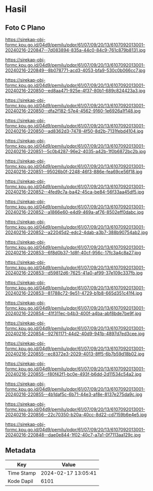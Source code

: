 # Hasil

## Foto C Plano

https://sirekap-obj-formc.kpu.go.id/04d9/pemilu/pdpr/61/07/09/20/13/6107092013001-20240216-220847--7d083894-835a-44c0-84c9-761c879b8131.jpg

https://sirekap-obj-formc.kpu.go.id/04d9/pemilu/pdpr/61/07/09/20/13/6107092013001-20240216-220849--8b078771-acd3-4053-bfa9-530c0b066cc7.jpg

https://sirekap-obj-formc.kpu.go.id/04d9/pemilu/pdpr/61/07/09/20/13/6107092013001-20240216-220850--ed8aa471-925e-4f37-80b1-689c824423a3.jpg

https://sirekap-obj-formc.kpu.go.id/04d9/pemilu/pdpr/61/07/09/20/13/6107092013001-20240216-220850--dfa2f182-57e4-4562-9160-1e6926a1f148.jpg

https://sirekap-obj-formc.kpu.go.id/04d9/pemilu/pdpr/61/07/09/20/13/6107092013001-20240216-220850--ad8362d3-7478-4f50-8d2b-7131febd4104.jpg

https://sirekap-obj-formc.kpu.go.id/04d9/pemilu/pdpr/61/07/09/20/13/6107092013001-20240216-220851--5c0b4287-96e2-4035-a42b-1f0b6872bc2b.jpg

https://sirekap-obj-formc.kpu.go.id/04d9/pemilu/pdpr/61/07/09/20/13/6107092013001-20240216-220851--95026b0f-2248-46f3-886e-fea69ce56f18.jpg

https://sirekap-obj-formc.kpu.go.id/04d9/pemilu/pdpr/61/07/09/20/13/6107092013001-20240216-220852--4fed9c7a-ba42-45ca-be84-56f33aa45df5.jpg

https://sirekap-obj-formc.kpu.go.id/04d9/pemilu/pdpr/61/07/09/20/13/6107092013001-20240216-220852--a1866e60-e4d9-469a-af76-8502eff0dabc.jpg

https://sirekap-obj-formc.kpu.go.id/04d9/pemilu/pdpr/61/07/09/20/13/6107092013001-20240216-220852--a22045d2-edc2-4dab-a3b7-388b90754ab2.jpg

https://sirekap-obj-formc.kpu.go.id/04d9/pemilu/pdpr/61/07/09/20/13/6107092013001-20240216-220853--6f8d0b37-1d8f-40cf-956c-17fc3a4c8a27.jpg

https://sirekap-obj-formc.kpu.go.id/04d9/pemilu/pdpr/61/07/09/20/13/6107092013001-20240216-220853--d59812d6-7625-41a0-af99-37e109c337fb.jpg

https://sirekap-obj-formc.kpu.go.id/04d9/pemilu/pdpr/61/07/09/20/13/6107092013001-20240216-220853--81788c72-9e51-4729-b1b8-665d351c41f4.jpg

https://sirekap-obj-formc.kpu.go.id/04d9/pemilu/pdpr/61/07/09/20/13/6107092013001-20240216-220854--41f311ec-b4b3-400f-a4ba-abf8bde7be9f.jpg

https://sirekap-obj-formc.kpu.go.id/04d9/pemilu/pdpr/61/07/09/20/13/6107092013001-20240216-220854--92761171-44d2-40d9-941b-4897d7ed3cee.jpg

https://sirekap-obj-formc.kpu.go.id/04d9/pemilu/pdpr/61/07/09/20/13/6107092013001-20240216-220855--ec8372e3-2029-4013-8ff5-6b7b59d18b02.jpg

https://sirekap-obj-formc.kpu.go.id/04d9/pemilu/pdpr/61/07/09/20/13/6107092013001-20240216-220855--f80f42f1-bc0e-493f-b6dd-2d11534c54a2.jpg

https://sirekap-obj-formc.kpu.go.id/04d9/pemilu/pdpr/61/07/09/20/13/6107092013001-20240216-220855--4b1daf5c-6b71-44e3-af8e-8137e275da9c.jpg

https://sirekap-obj-formc.kpu.go.id/04d9/pemilu/pdpr/61/07/09/20/13/6107092013001-20240216-220856--22c70350-b20a-40cc-8d22-cd7159b6e4e5.jpg

https://sirekap-obj-formc.kpu.go.id/04d9/pemilu/pdpr/61/07/09/20/13/6107092013001-20240216-220848--dae0e844-1f02-40c7-a7a1-0f7113aa129c.jpg


## Metadata

| Key        | Value               |
| ---------- | ------------------- |
| Time Stamp | 2024-02-17 13:05:41 |
| Kode Dapil | 6101                |



